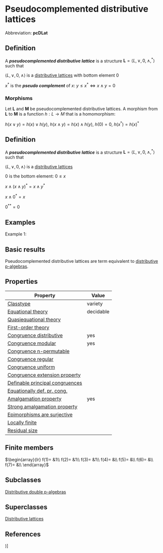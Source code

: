 # Pseudocomplemented distributive lattices

Abbreviation: **pcDLat**

## Definition
A ***pseudocomplemented distributive lattice*** is a structure $\mathbf{L}=\langle L,\vee,0,\wedge,^*\rangle$ such that


$\langle L,\vee,0,\wedge\rangle$ is a [distributive lattices](distributive_lattices.md) with bottom element $0$


$x^*$ is the ***pseudo complement*** of $x$:  $y\leq x^* \iff x\wedge y=0$

### Morphisms
Let $\mathbf{L}$ and $\mathbf{M}$ be pseudocomplemented distributive lattices. A morphism from $\mathbf{L}$ to $\mathbf{M}$ is a function $h:L\rightarrow M$ that is a homomorphism: 

$h(x\vee y)=h(x)\vee h(y)$, $h(x\wedge y)=h(x)\wedge h(y)$, $h(0)=0$, $h(x^*)=h(x)^*$

## Definition
A ***pseudocomplemented distributive lattice*** is a structure $\mathbf{L}=\langle L,\vee,0,\wedge,^*\rangle$ such that


$\langle L,\vee,0,\wedge\rangle$ is a [distributive lattices](distributive_lattices.md)


$0$ is the bottom element:  $0\leq x$


$x\wedge(x\wedge y)^*=x\wedge y^*$


$x\wedge 0^*=x$


$0^{**}=0$


## Examples
Example 1: 

## Basic results
Pseudocomplemented distributive lattices are term equivalent to [distributive p-algebras](distributive_p-algebras.md).


## Properties


|Property|Value|
|---|---|
|[Classtype](classtype.md)  |variety |
|[Equational theory](equational_theory.md)  |decidable |
|[Quasiequational theory](quasiequational_theory.md)  | |
|[First-order theory](first-order_theory.md)  | |
|[Congruence distributive](congruence_distributive.md)  |yes |
|[Congruence modular](congruence_modular.md)  |yes |
|[Congruence n-permutable](congruence_n-permutable.md)  | |
|[Congruence regular](congruence_regular.md)  | |
|[Congruence uniform](congruence_uniform.md)  | |
|[Congruence extension property](congruence_extension_property.md)  | |
|[Definable principal congruences](definable_principal_congruences.md)  | |
|[Equationally def. pr. cong.](equationally_def._pr._cong..md)  | |
|[Amalgamation property](amalgamation_property.md)  |yes |
|[Strong amalgamation property](strong_amalgamation_property.md)  | |
|[Epimorphisms are surjective](epimorphisms_are_surjective.md)  | |
|[Locally finite](locally_finite.md)  | |
|[Residual size](residual_size.md)  | |
## Finite members

$\begin{array}{lr}
f(1)= &1\\
f(2)= &1\\
f(3)= &1\\
f(4)= &\\
f(5)= &\\
f(6)= &\\
f(7)= &\\
\end{array}$

## Subclasses
[Distributive double p-algebras](distributive_double_p-algebras.md) 

## Superclasses
[Distributive lattices](distributive_lattices.md) 


## References


)]